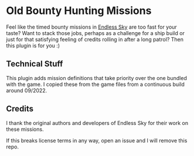 # Old Bounty Hunting Missions

Feel like the timed bounty missions in [Endless Sky](https://github.com/endless-sky/endless-sky) are too fast for your taste? Want to stack those jobs, perhaps as a challenge for a ship build or just for that satisfying feeling of credits rolling in after a long patrol? Then this plugin is for you :)

## Technical Stuff

This plugin adds mission definitions that take priority over the one bundled with the game. I copied these from the game files from a continuous build around 09/2022.

## Credits

I thank the original authors and developers of Endless Sky for their work on these missions.

If this breaks license terms in any way, open an issue and I will remove this repo.
